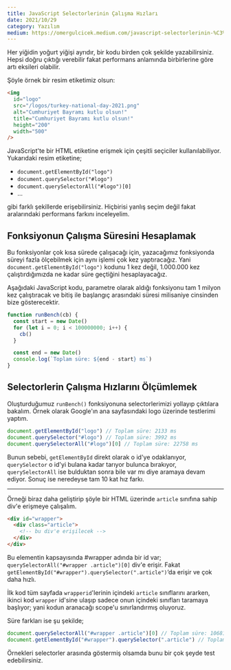 ```yaml
---
title: JavaScript Selectorlerinin Çalışma Hızları
date: 2021/10/29
category: Yazılım
medium: https://omergulcicek.medium.com/javascript-selectorlerinin-%C3%A7al%C4%B1%C5%9Fma-h%C4%B1zlar%C4%B1-b8f2775b1f8d
---
```


Her yiğidin yoğurt yiğişi ayrıdır, bir kodu birden çok şekilde yazabilirsiniz. Hepsi doğru çıktığı verebilir fakat performans anlamında birbirlerine göre artı eksileri olabilir.

Şöyle örnek bir resim etiketimiz olsun:

```html
<img
  id="logo"
  src="/logos/turkey-national-day-2021.png"
  alt="Cumhuriyet Bayramı kutlu olsun!"
  title="Cumhuriyet Bayramı kutlu olsun!"
  height="200"
  width="500"
/>
```

JavaScript'te bir HTML etiketine erişmek için çeşitli seçiciler kullanılabiliyor. Yukarıdaki resim etiketine;

- `document.getElementById("logo")`
- `document.querySelector("#logo")`
- `document.querySelectorAll("#logo")[0]`
- …

gibi farklı şekillerde erişebilirsiniz. Hiçbirisi yanlış seçim değil fakat aralarındaki performans farkını inceleyelim.

## Fonksiyonun Çalışma Süresini Hesaplamak

Bu fonksiyonlar çok kısa sürede çalışacağı için, yazacağımız fonksiyonda süreyi fazla ölçebilmek için aynı işlemi çok kez yaptıracağız. Yani `document.getElementById("logo")` kodunu 1 kez değil, 1.000.000 kez çalıştırdığımızda ne kadar süre geçtiğini hesaplayacağız.

Aşağıdaki JavaScript kodu, parametre olarak aldığı fonksiyonu tam 1 milyon kez çalıştıracak ve bitiş ile başlangıç arasındaki süresi milisaniye cinsinden bize gösterecektir.

```javascript
function runBench(cb) {
  const start = new Date()
  for (let i = 0; i < 100000000; i++) {
    cb()
  }

  const end = new Date()
  console.log(`Toplam süre: ${end - start} ms`)
}
```

## Selectorlerin Çalışma Hızlarını Ölçümlemek

Oluşturduğumuz `runBench()` fonksiyonuna selectorlerimizi yollayıp çıktılara bakalım. Örnek olarak Google'ın ana sayfasındaki logo üzerinde testlerimi yaptım.

```javascript
document.getElementById("logo") // Toplam süre: 2133 ms
document.querySelector("#logo") // Toplam süre: 3992 ms
document.querySelectorAll("#logo")[0] // Toplam süre: 22758 ms
```

Bunun sebebi, `getElementById` direkt olarak o id'ye odaklanıyor, `querySelector` o id'yi bulana kadar tarıyor bulunca bırakıyor, `querySelectorAll` ise bulduktan sonra bile var mı diye aramaya devam ediyor. Sonuç ise neredeyse tam 10 kat hız farkı.

---

Örneği biraz daha geliştirip şöyle bir HTML üzerinde `article` sınıfına sahip div'e erişmeye çalışalım.

```html
<div id="wrapper">
  <div class="article">
    <!-- bu div'e erişilecek -->
  </div>
</div>
```

Bu elementin kapsayısında #wrapper adında bir id var; `querySelectorAll("#wrapper .article")[0]` div'e erişir. Fakat `getElementById("#wrapper").querySelector(".article")`‘da erişir ve çok daha hızlı.

İlk kod tüm sayfada `wrapperid`'lerinin içindeki `article` sınıflarını ararken, ikinci kod `wrapper` id'sine ulaşıp sadece onun içindeki sınıfları taramaya başlıyor; yani kodun aranacağı scope'u sınırlandırmış oluyoruz.

Süre farkları ise şu şekilde;

```javascript
document.querySelectorAll("#wrapper .article")[0] // Toplam süre: 106813 ms
document.getElementById("#wrapper").querySelector(".article") // Toplam süre: 7512 ms
```

Örnekleri selectorler arasında göstermiş olsamda bunu bir çok şeyde test edebilirsiniz.
